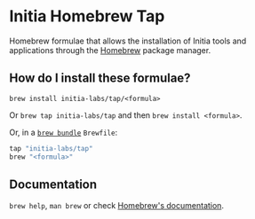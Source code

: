 # Initia Homebrew Tap

Homebrew formulae that allows the installation of Initia tools and applications through the [Homebrew](https://brew.sh/) package manager.

## How do I install these formulae?

`brew install initia-labs/tap/<formula>`

Or `brew tap initia-labs/tap` and then `brew install <formula>`.

Or, in a [`brew bundle`](https://github.com/Homebrew/homebrew-bundle) `Brewfile`:

```ruby
tap "initia-labs/tap"
brew "<formula>"
```

## Documentation

`brew help`, `man brew` or check [Homebrew's documentation](https://docs.brew.sh).
